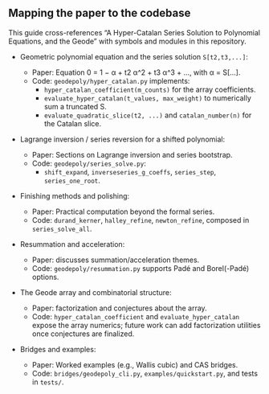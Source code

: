 ## Mapping the paper to the codebase

This guide cross-references “A Hyper-Catalan Series Solution to Polynomial Equations, and the Geode” with symbols and modules in this repository.

- Geometric polynomial equation and the series solution `S[t2,t3,...]`:
  - Paper: Equation 0 = 1 − α + t2 α^2 + t3 α^3 + ..., with α = S[...].
  - Code: `geodepoly/hyper_catalan.py` implements:
    - `hyper_catalan_coefficient(m_counts)` for the array coefficients.
    - `evaluate_hyper_catalan(t_values, max_weight)` to numerically sum a truncated S.
    - `evaluate_quadratic_slice(t2, ...)` and `catalan_number(n)` for the Catalan slice.

- Lagrange inversion / series reversion for a shifted polynomial:
  - Paper: Sections on Lagrange inversion and series bootstrap.
  - Code: `geodepoly/series_solve.py`:
    - `shift_expand`, `inverseseries_g_coeffs`, `series_step`, `series_one_root`.

- Finishing methods and polishing:
  - Paper: Practical computation beyond the formal series.
  - Code: `durand_kerner`, `halley_refine`, `newton_refine`, composed in `series_solve_all`.

- Resummation and acceleration:
  - Paper: discusses summation/acceleration themes.
  - Code: `geodepoly/resummation.py` supports Padé and Borel(-Padé) options.

- The Geode array and combinatorial structure:
  - Paper: factorization and conjectures about the array.
  - Code: `hyper_catalan_coefficient` and `evaluate_hyper_catalan` expose the array numerics; future work can add factorization utilities once conjectures are finalized.

- Bridges and examples:
  - Paper: Worked examples (e.g., Wallis cubic) and CAS bridges.
  - Code: `bridges/geodepoly_cli.py`, `examples/quickstart.py`, and tests in `tests/`.


